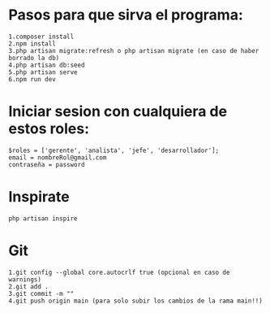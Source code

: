 # Pasos para que sirva el programa:
    1.composer install
    2.npm install
    3.php artisan migrate:refresh o php artisan migrate (en caso de haber borrado la db)
    4.php artisan db:seed 
    5.php artisan serve
    6.npm run dev
# Iniciar sesion con cualquiera de estos roles:
    $roles = ['gerente', 'analista', 'jefe', 'desarrollador'];
    email = nombreRol@gmail.com
    contraseña = password
# Inspirate
    php artisan inspire
# Git
    1.git config --global core.autocrlf true (opcional en caso de warnings)
    2.git add .
    3.git commit -m "" 
    4.git push origin main (para solo subir los cambios de la rama main!!)
